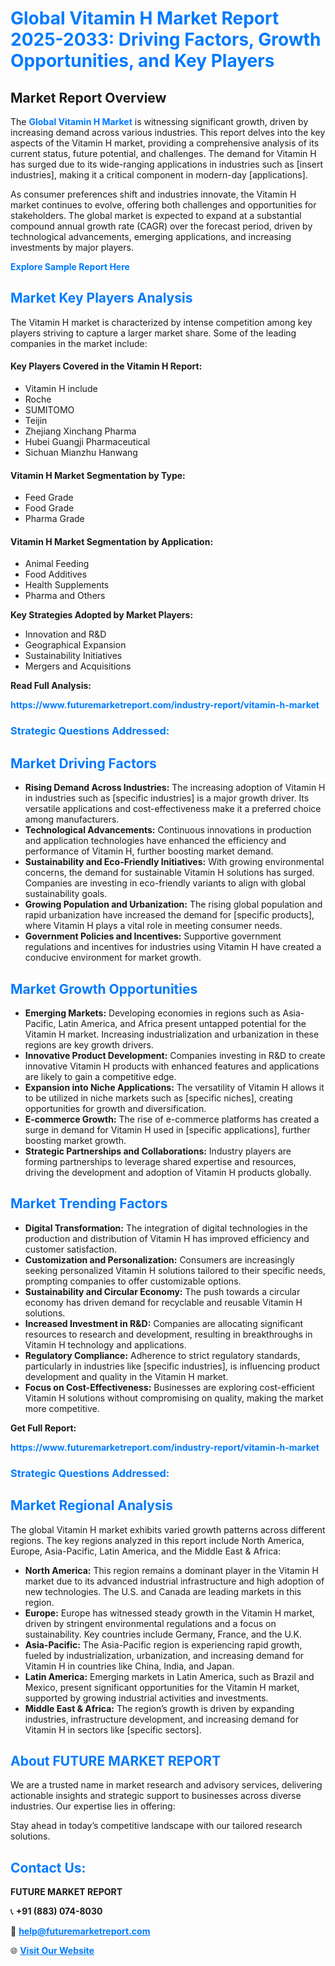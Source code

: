 <h1 style="color: #007BFF;">Global Vitamin H Market Report 2025-2033: Driving Factors, Growth Opportunities, and Key Players</h1>

<section id="overview">
<h2>Market Report Overview</h2>
<p>The <a href="https://www.futuremarketreport.com/industry-report/vitamin-h-market" style="color: #007BFF; text-decoration: none;"><strong>Global Vitamin H Market</strong></a> is witnessing significant growth, driven by increasing demand across various industries. This report delves into the key aspects of the Vitamin H market, providing a comprehensive analysis of its current status, future potential, and challenges. The demand for Vitamin H has surged due to its wide-ranging applications in industries such as [insert industries], making it a critical component in modern-day [applications].</p>
<p>As consumer preferences shift and industries innovate, the Vitamin H market continues to evolve, offering both challenges and opportunities for stakeholders. The global market is expected to expand at a substantial compound annual growth rate (CAGR) over the forecast period, driven by technological advancements, emerging applications, and increasing investments by major players.</p>
</section>

<section id="overview">
<p><a href="https://www.futuremarketreport.com/request-sample/reportId=101021" style="color: #007BFF; text-decoration: none;"><strong>Explore Sample Report Here</strong></a></p>
</section>

<section id="key-players">
<h2 style="color: #007BFF;">Market Key Players Analysis</h2>
<p>The Vitamin H market is characterized by intense competition among key players striving to capture a larger market share. Some of the leading companies in the market include:</p>
<h4>Key Players Covered in the Vitamin H Report:</h4>
<ul><li>Vitamin H include</li><li>Roche</li><li>SUMITOMO</li><li>Teijin</li><li>Zhejiang Xinchang Pharma</li><li>Hubei Guangji Pharmaceutical</li><li>Sichuan Mianzhu Hanwang</li></ul>
<h4>Vitamin H Market Segmentation by Type:</h4>
<ul><li>Feed Grade</li><li>Food Grade</li><li>Pharma Grade</li></ul>

<h4>Vitamin H Market Segmentation by Application:</h4>
<ul><li>Animal Feeding</li><li>Food Additives</li><li>Health Supplements</li><li>Pharma and Others</li></ul>
<p><strong>Key Strategies Adopted by Market Players:</strong></p>
<ul>
<li>Innovation and R&D</li>
<li>Geographical Expansion</li>
<li>Sustainability Initiatives</li>
<li>Mergers and Acquisitions</li>
</ul>
</section>

<section>
<p><strong>Read Full Analysis: </strong></p><a href="https://www.futuremarketreport.com/industry-report/vitamin-h-market" style="color: #007BFF; text-decoration: none;"><strong>https://www.futuremarketreport.com/industry-report/vitamin-h-market</strong></a>
<h3 style="color: #007BFF;">Strategic Questions Addressed:</h3>
</section>

<section id="driving-factors">
<h2 style="color: #007BFF;">Market Driving Factors</h2>
<ul>
<li><strong>Rising Demand Across Industries:</strong> The increasing adoption of Vitamin H in industries such as [specific industries] is a major growth driver. Its versatile applications and cost-effectiveness make it a preferred choice among manufacturers.</li>
<li><strong>Technological Advancements:</strong> Continuous innovations in production and application technologies have enhanced the efficiency and performance of Vitamin H, further boosting market demand.</li>
<li><strong>Sustainability and Eco-Friendly Initiatives:</strong> With growing environmental concerns, the demand for sustainable Vitamin H solutions has surged. Companies are investing in eco-friendly variants to align with global sustainability goals.</li>
<li><strong>Growing Population and Urbanization:</strong> The rising global population and rapid urbanization have increased the demand for [specific products], where Vitamin H plays a vital role in meeting consumer needs.</li>
<li><strong>Government Policies and Incentives:</strong> Supportive government regulations and incentives for industries using Vitamin H have created a conducive environment for market growth.</li>
</ul>
</section>

<section id="growth-opportunities">
<h2 style="color: #007BFF;">Market Growth Opportunities</h2>
<ul>
<li><strong>Emerging Markets:</strong> Developing economies in regions such as Asia-Pacific, Latin America, and Africa present untapped potential for the Vitamin H market. Increasing industrialization and urbanization in these regions are key growth drivers.</li>
<li><strong>Innovative Product Development:</strong> Companies investing in R&D to create innovative Vitamin H products with enhanced features and applications are likely to gain a competitive edge.</li>
<li><strong>Expansion into Niche Applications:</strong> The versatility of Vitamin H allows it to be utilized in niche markets such as [specific niches], creating opportunities for growth and diversification.</li>
<li><strong>E-commerce Growth:</strong> The rise of e-commerce platforms has created a surge in demand for Vitamin H used in [specific applications], further boosting market growth.</li>
<li><strong>Strategic Partnerships and Collaborations:</strong> Industry players are forming partnerships to leverage shared expertise and resources, driving the development and adoption of Vitamin H products globally.</li>
</ul>
</section>

<section id="trending-factors">
<h2 style="color: #007BFF;">Market Trending Factors</h2>
<ul>
<li><strong>Digital Transformation:</strong> The integration of digital technologies in the production and distribution of Vitamin H has improved efficiency and customer satisfaction.</li>
<li><strong>Customization and Personalization:</strong> Consumers are increasingly seeking personalized Vitamin H solutions tailored to their specific needs, prompting companies to offer customizable options.</li>
<li><strong>Sustainability and Circular Economy:</strong> The push towards a circular economy has driven demand for recyclable and reusable Vitamin H solutions.</li>
<li><strong>Increased Investment in R&D:</strong> Companies are allocating significant resources to research and development, resulting in breakthroughs in Vitamin H technology and applications.</li>
<li><strong>Regulatory Compliance:</strong> Adherence to strict regulatory standards, particularly in industries like [specific industries], is influencing product development and quality in the Vitamin H market.</li>
<li><strong>Focus on Cost-Effectiveness:</strong> Businesses are exploring cost-efficient Vitamin H solutions without compromising on quality, making the market more competitive.</li>
</ul>
</section>

<section>
<p><strong>Get Full Report: </strong></p><a href="https://www.futuremarketreport.com/industry-report/vitamin-h-market" style="color: #007BFF; text-decoration: none;"><strong>https://www.futuremarketreport.com/industry-report/vitamin-h-market</strong></a>
<h3 style="color: #007BFF;">Strategic Questions Addressed:</h3>
</section>


<section id="regional-analysis">
<h2 style="color: #007BFF;">Market Regional Analysis</h2>
<p>The global Vitamin H market exhibits varied growth patterns across different regions. The key regions analyzed in this report include North America, Europe, Asia-Pacific, Latin America, and the Middle East & Africa:</p>
<ul>
<li><strong>North America:</strong> This region remains a dominant player in the Vitamin H market due to its advanced industrial infrastructure and high adoption of new technologies. The U.S. and Canada are leading markets in this region.</li>
<li><strong>Europe:</strong> Europe has witnessed steady growth in the Vitamin H market, driven by stringent environmental regulations and a focus on sustainability. Key countries include Germany, France, and the U.K.</li>
<li><strong>Asia-Pacific:</strong> The Asia-Pacific region is experiencing rapid growth, fueled by industrialization, urbanization, and increasing demand for Vitamin H in countries like China, India, and Japan.</li>
<li><strong>Latin America:</strong> Emerging markets in Latin America, such as Brazil and Mexico, present significant opportunities for the Vitamin H market, supported by growing industrial activities and investments.</li>
<li><strong>Middle East & Africa:</strong> The region’s growth is driven by expanding industries, infrastructure development, and increasing demand for Vitamin H in sectors like [specific sectors].</li>
</ul>
</section>

<footer>
<h2 style="color: #007BFF;">About FUTURE MARKET REPORT</h2>
<p>We are a trusted name in market research and advisory services, delivering actionable insights and strategic support to businesses across diverse industries. Our expertise lies in offering:</p>

<p>Stay ahead in today’s competitive landscape with our tailored research solutions.</p>

<h2 style="color: #007BFF;">Contact Us:</h2>
<p><strong>FUTURE MARKET REPORT</strong></p>
<p>📞 <strong>+91 (883) 074-8030</strong></p>
<p>📧 <strong><a href="mailto:help@futuremarketreport.com" style="color: #007BFF;">help@futuremarketreport.com</a></strong></p>
<p>🌐 <strong><a href="https://www.futuremarketreport.com/" style="color: #007BFF;">Visit Our Website</a></strong></p>
</footer>